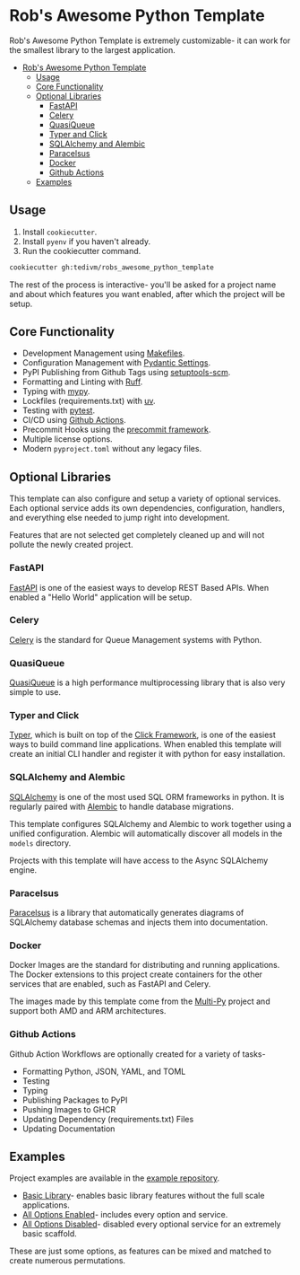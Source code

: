 # Rob's Awesome Python Template

Rob's Awesome Python Template is extremely customizable- it can work for the smallest library to the largest application.

- [Rob's Awesome Python Template](#robs-awesome-python-template)
  - [Usage](#usage)
  - [Core Functionality](#core-functionality)
  - [Optional Libraries](#optional-libraries)
    - [FastAPI](#fastapi)
    - [Celery](#celery)
    - [QuasiQueue](#quasiqueue)
    - [Typer and Click](#typer-and-click)
    - [SQLAlchemy and Alembic](#sqlalchemy-and-alembic)
    - [Paracelsus](#paracelsus)
    - [Docker](#docker)
    - [Github Actions](#github-actions)
  - [Examples](#examples)


## Usage

1. Install `cookiecutter`.
2. Install `pyenv` if you haven't already.
3. Run the cookiecutter command.

```bash
cookiecutter gh:tedivm/robs_awesome_python_template
```

The rest of the process is interactive- you'll be asked for a project name and about which features you want enabled, after which the project will be setup.

## Core Functionality

- Development Management using [Makefiles](https://www.gnu.org/software/make/manual/html_node/Introduction.html).
- Configuration Management with [Pydantic Settings]([https://docs.pydantic.dev/usage/settings/](https://docs.pydantic.dev/latest/concepts/pydantic_settings/)).
- PyPI Publishing from Github Tags using [setuptools-scm](https://pypi.org/project/setuptools-scm/).
- Formatting and Linting with [Ruff](https://docs.astral.sh/ruff/).
- Typing with [mypy](https://mypy.readthedocs.io/en/stable/).
- Lockfiles (requirements.txt) with [uv](https://pypi.org/project/uv/).
- Testing with [pytest](https://docs.pytest.org/en/7.2.x/).
- CI/CD using [Github Actions](https://docs.github.com/en/actions).
- Precommit Hooks using the [precommit framework](https://pre-commit.com/).
- Multiple license options.
- Modern `pyproject.toml` without any legacy files.

## Optional Libraries

This template can also configure and setup a variety of optional services. Each optional service adds its own dependencies, configuration, handlers, and everything else needed to jump right into development.

Features that are not selected get completely cleaned up and will not pollute the newly created project.

### FastAPI

[FastAPI](https://fastapi.tiangolo.com/) is one of the easiest ways to develop REST Based APIs. When enabled a "Hello World" application will be setup.

### Celery

[Celery](https://docs.celeryq.dev/en/stable/getting-started/introduction.html) is the standard for Queue Management systems with Python.

### QuasiQueue

[QuasiQueue](https://github.com/tedivm/quasiqueue) is a high performance multiprocessing library that is also very simple to use.

### Typer and Click

[Typer](https://typer.tiangolo.com/typer-cli/), which is built on top of the [Click Framework](https://click.palletsprojects.com), is one of the easiest ways to build command line applications. When enabled this template will create an initial CLI handler and register it with python for easy installation.

### SQLAlchemy and Alembic

[SQLAlchemy](https://www.sqlalchemy.org/) is one of the most used SQL ORM frameworks in python. It is regularly paired with [Alembic](https://alembic.sqlalchemy.org/en/latest/) to handle database migrations.

This template configures SQLAlchemy and Alembic to work together using a unified configuration. Alembic will automatically discover all models in the `models` directory.

Projects with this template will have access to the Async SQLAlchemy engine.

### Paracelsus

[Paracelsus](https://github.com/tedivm/paracelsus) is a library that automatically generates diagrams of SQLAlchemy database schemas and injects them into documentation.

### Docker

Docker Images are the standard for distributing and running applications. The Docker extensions to this project create containers for the other services that are enabled, such as FastAPI and Celery.

The images made by this template come from the [Multi-Py](https://github.com/multi-py/) project and support both AMD and ARM architectures.

### Github Actions

Github Action Workflows are optionally created for a variety of tasks-

- Formatting Python, JSON, YAML, and TOML
- Testing
- Typing
- Publishing Packages to PyPI
- Pushing Images to GHCR
- Updating Dependency (requirements.txt) Files
- Updating Documentation

## Examples

Project examples are available in the [example repository](https://github.com/tedivm/robs_awesome_python_template_examples).

- [Basic Library](https://github.com/tedivm/robs_awesome_python_template_examples/tree/main/library)- enables basic library features without the full scale applications.
- [All Options Enabled](https://github.com/tedivm/robs_awesome_python_template_examples/tree/main/full)- includes every option and service.
- [All Options Disabled](https://github.com/tedivm/robs_awesome_python_template_examples/tree/main/bare)- disabled every optional service for an extremely basic scaffold.

These are just some options, as features can be mixed and matched to create numerous permutations.
